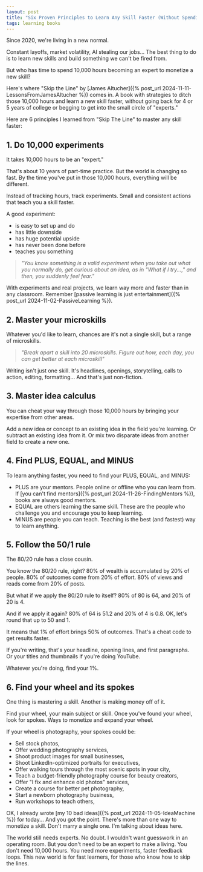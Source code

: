 ```yaml
---
layout: post
title: "Six Proven Principles to Learn Any Skill Faster (Without Spending 10,000 Hours)"
tags: learning books
---
```


Since 2020, we're living in a new normal.

Constant layoffs, market volatility, AI stealing our jobs... The best thing to do is to learn new skills and build something we can't be fired from.

But who has time to spend 10,000 hours becoming an expert to monetize a new skill?

Here's where "Skip the Line" by [James Altucher]({% post_url 2024-11-11-LessonsFromJamesAltucher %}) comes in. A book with strategies to ditch those 10,000 hours and learn a new skill faster, without going back for 4 or 5 years of college or begging to get into the small circle of "experts."

Here are 6 principles I learned from "Skip The Line" to master any skill faster:

## 1. Do 10,000 experiments

It takes 10,000 hours to be an "expert."

That's about 10 years of part-time practice. But the world is changing so fast. By the time you've put in those 10,000 hours, everything will be different.

Instead of tracking hours, track experiments. Small and consistent actions that teach you a skill faster.

A good experiment:
* is easy to set up and do
* has little downside
* has huge potential upside
* has never been done before
* teaches you something

> _"You know something is a valid experiment when you take out what you normally do, get curious about an idea, as in "What if I try...," and then, you suddenly feel fear."_

With experiments and real projects, we learn way more and faster than in any classroom. Remember [passive learning is just entertainment]({% post_url 2024-11-02-PassiveLearning %}).

## 2. Master your microskills

Whatever you'd like to learn, chances are it's not a single skill, but a range of microskills.

> _"Break apart a skill into 20 microskills. Figure out how, each day, you can get better at each microskill"_

Writing isn't just one skill. It's headlines, openings, storytelling, calls to action, editing, formatting... And that's just non-fiction.

## 3. Master idea calculus

You can cheat your way through those 10,000 hours by bringing your expertise from other areas.

Add a new idea or concept to an existing idea in the field you're learning. Or subtract an existing idea from it. Or mix two disparate ideas from another field to create a new one.

## 4. Find PLUS, EQUAL, and MINUS

To learn anything faster, you need to find your PLUS, EQUAL, and MINUS:
* PLUS are your mentors. People online or offline who you can learn from. If [you can't find mentors]({% post_url 2024-11-26-FindingMentors %}), books are always good mentors.
* EQUAL are others learning the same skill. These are the people who challenge you and encourage you to keep learning.
* MINUS are people you can teach. Teaching is the best (and fastest) way to learn anything.

## 5. Follow the 50/1 rule

The 80/20 rule has a close cousin.

You know the 80/20 rule, right? 80% of wealth is accumulated by 20% of people. 80% of outcomes come from 20% of effort. 80% of views and reads come from 20% of posts. 

But what if we apply the 80/20 rule to itself? 80% of 80 is 64, and 20% of 20 is 4.

And if we apply it again? 80% of 64 is 51.2 and 20% of 4 is 0.8. OK, let's round that up to 50 and 1.

It means that 1% of effort brings 50% of outcomes. That's a cheat code to get results faster.

If you're writing, that's your headline, opening lines, and first paragraphs. Or your titles and thumbnails if you're doing YouTube.

Whatever you're doing, find your 1%.

## 6. Find your wheel and its spokes

One thing is mastering a skill. Another is making money off of it.

Find your wheel, your main subject or skill. Once you've found your wheel, look for spokes. Ways to monetize and expand your wheel.

If your wheel is photography, your spokes could be:
* Sell stock photos,
* Offer wedding photography services,
* Shoot product images for small businesses,
* Shoot LinkedIn-optimized portraits for executives,
* Offer walking tours through the most scenic spots in your city,
* Teach a budget-friendly photography course for beauty creators,
* Offer "I fix and enhance old photos" services,
* Create a course for better pet photography,
* Start a newborn photography business,
* Run workshops to teach others,

OK, I already wrote [my 10 bad ideas]({% post_url 2024-11-05-IdeaMachine %})  for today... And you got the point. There's more than one way to monetize a skill. Don't marry a single one. I'm talking about ideas here.

The world still needs experts. No doubt. I wouldn't want guesswork in an operating room. But you don't need to be an expert to make a living. You don't need 10,000 hours. You need more experiments, faster feedback loops. This new world is for fast learners, for those who know how to skip the lines.
